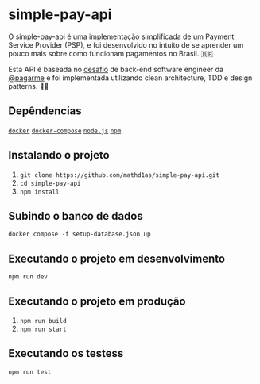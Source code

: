 # simple-pay-api
O simple-pay-api é uma implementação simplificada de um Payment Service Provider (PSP), e foi desenvolvido no intuito de se aprender um pouco mais sobre como funcionam pagamentos no Brasil. :brazil: 

Esta API é baseada no [desafio](https://github.com/pagarme/vagas/blob/master/desafios/software-engineer-backend/README.md) de back-end software engineer da [@pagarme](https://github.com/pagarme) e foi implementada utilizando clean architecture, TDD e design patterns. :man_technologist:

## Depêndencias
[``docker``](https://www.docker.com/)
[``docker-compose``](https://docs.docker.com/compose/)
[``node.js``](https://nodejs.org/en/)
[``npm``](https://www.npmjs.com/)

## Instalando o projeto
1. ``git clone https://github.com/mathd1as/simple-pay-api.git``
2. ``cd simple-pay-api``
3. ``npm install``

## Subindo o banco de dados
``docker compose -f setup-database.json up``

## Executando o projeto em desenvolvimento
``npm run dev``

## Executando o projeto em produção
1. ``npm run build``
2. ``npm run start``

## Executando os testess
``npm run test``
